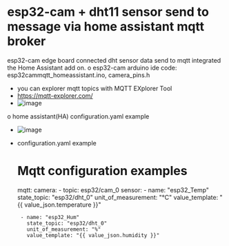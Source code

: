 # esp32-cam + dht11 sensor send to message via home assistant mqtt broker
esp32-cam edge board connected dht sensor data send to mqtt integrated the Home Assistant add on.
o esp32-cam arduino ide code: esp32cammqtt_homeassistant.ino, camera_pins.h
 - you can explorer mqtt topics with MQTT EXplorer Tool 
 - https://mqtt-explorer.com/
 - ![image](https://github.com/user-attachments/assets/1f77dd41-aaaa-44f7-9139-88acce6e30e3)

o home assistant(HA) configuration.yaml example
 - ![image](https://github.com/user-attachments/assets/c5323b20-a3f2-4e15-93b3-c2aac09be0db)
 - configuration.yaml example
   # Mqtt configuration examples
    mqtt:
      camera:
        - topic: esp32/cam_0
      sensor:
        - name: "esp32_Temp"
          state_topic: "esp32/dht_0"
          unit_of_measurement: "°C"
          value_template: "{{ value_json.temperature }}"
          
    
        - name: "esp32_Hum"
          state_topic: "esp32/dht_0"
          unit_of_measurement: "%"
          value_template: "{{ value_json.humidity }}"
